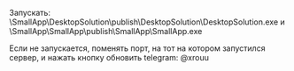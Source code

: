 Запускать: \SmallApp\DesktopSolution\publish\DesktopSolution\DesktopSolution.exe и \SmallApp\SmallApp\publish\SmallApp\SmallApp.exe

Если не запускается, поменять порт, на тот на котором запустился сервер, и нажать кнопку обновить
telegram: @xrouu
